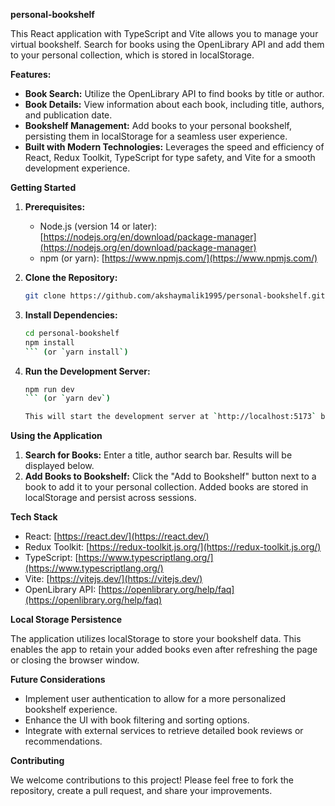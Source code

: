 **personal-bookshelf**

This React application with TypeScript and Vite allows you to manage your virtual bookshelf. Search for books using the OpenLibrary API and add them to your personal collection, which is stored in localStorage.

**Features:**

- **Book Search:** Utilize the OpenLibrary API to find books by title or author.
- **Book Details:** View information about each book, including title, authors, and publication date.
- **Bookshelf Management:** Add books to your personal bookshelf, persisting them in localStorage for a seamless user experience.
- **Built with Modern Technologies:** Leverages the speed and efficiency of React, Redux Toolkit, TypeScript for type safety, and Vite for a smooth development experience.

**Getting Started**

1. **Prerequisites:**
   - Node.js (version 14 or later): [https://nodejs.org/en/download/package-manager](https://nodejs.org/en/download/package-manager)
   - npm (or yarn): [https://www.npmjs.com/](https://www.npmjs.com/)

2. **Clone the Repository:**

   ```bash
   git clone https://github.com/akshaymalik1995/personal-bookshelf.git
   ```

3. **Install Dependencies:**

   ```bash
   cd personal-bookshelf
   npm install
   ``` (or `yarn install`)

4. **Run the Development Server:**

   ```bash
   npm run dev
   ``` (or `yarn dev`)

   This will start the development server at `http://localhost:5173` by default.

**Using the Application**

1. **Search for Books:** Enter a title, author search bar. Results will be displayed below.
2. **Add Books to Bookshelf:** Click the "Add to Bookshelf" button next to a book to add it to your personal collection. Added books are stored in localStorage and persist across sessions.

**Tech Stack**

- React: [https://react.dev/](https://react.dev/)
- Redux Toolkit: [https://redux-toolkit.js.org/](https://redux-toolkit.js.org/)
- TypeScript: [https://www.typescriptlang.org/](https://www.typescriptlang.org/)
- Vite: [https://vitejs.dev/](https://vitejs.dev/)
- OpenLibrary API: [https://openlibrary.org/help/faq](https://openlibrary.org/help/faq)

**Local Storage Persistence**

The application utilizes localStorage to store your bookshelf data. This enables the app to retain your added books even after refreshing the page or closing the browser window.

**Future Considerations**

- Implement user authentication to allow for a more personalized bookshelf experience.
- Enhance the UI with book filtering and sorting options.
- Integrate with external services to retrieve detailed book reviews or recommendations.

**Contributing**

We welcome contributions to this project! Please feel free to fork the repository, create a pull request, and share your improvements.


